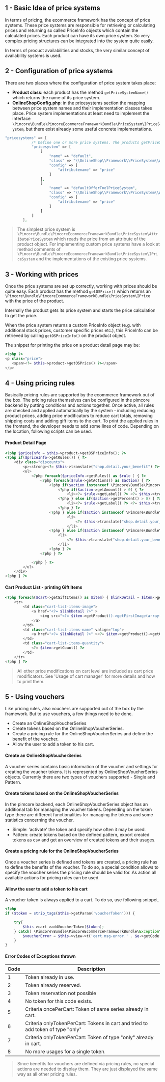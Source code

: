 ## 1 - Basic Idea of price systems
In terms of pricing, the ecommerce framework has the concept of price systems. These price systems are responsible for retrieving or calculating prices and returning so called PriceInfo objects which contain the calculated prices. Each product can have its own price system. 
So very complex pricing structures can be integrated into the system quite easily.

In terms of procuct availabilities and stocks, the very similar concept of availability systems is used. 


## 2 - Configuration of price systems
There are two places where the configuration of price system takes place: 
- **Product class**: each product has the method ```getPriceSystemName()``` which returns the name of its price system. 
- **OnlineShopConfig.php**: in the pricesystems section the mapping between price system names and their implementation classes takes place. Price system implementations at least need to implement the interface ```\Pimcore\Bundle\PimcoreEcommerceFrameworkBundle\PriceSystem\IPriceSystem```, but there exist already some useful concrete implementations.

```php
"pricesystems" => [
            /* Define one or more price systems. The products getPriceSystemName method need to return a name here defined */
            "pricesystem" => [
                [
                    "name" => "default",
                    "class" => "\\OnlineShop\\Framework\\PriceSystem\\AttributePriceSystem",
                    "config" => [
                        "attributename" => "price"
                    ]
                ],
                [
                    "name" => "defaultOfferToolPriceSystem",
                    "class" => "\\OnlineShop\\Framework\\PriceSystem\\AttributePriceSystem",
                    "config" => [
                        "attributename" => "price"
                    ]
                ]
            ]
        ],
```

> The simplest price system is ```\Pimcore\Bundle\PimcoreEcommerceFrameworkBundle\PriceSystem\AttributePriceSystem``` which reads the price from an attribute of the product object. For implementing custom price systems have a look at method comments of ```\Pimcore\Bundle\PimcoreEcommerceFrameworkBundle\PriceSystem\IPriceSystem``` and the implementations of the existing price systems.


## 3 - Working with prices
Once the price systems are set up correctly, working with prices should be quite easy. Each product has the method ```getOSPrice()``` which returns an ```\Pimcore\Bundle\PimcoreEcommerceFrameworkBundle\PriceSystem\IPrice``` with the price of the product.

Internally the product gets its price system and starts the price calculation to get the price. 

When the price system returns a custom PriceInfo object (e.g. with additional stock prices, customer specific prices etc.), this PriceInfo can be retrieved by calling ```getOSPriceInfo()``` on the product object. 

The snippet for printing the price on a product detail page may be: 
```php
<?php ?>
<p class="price">
   <span><?= $this->product->getOSPrice() ?></span>
</p>
```


## 4 - Using pricing rules
Basically pricing rules are supported by the ecommerce framework out of the box. The pricing rules themselves can be configured in the pimcore backend by putting conditions and actions together. Once active, all rules are checked and applied  automatically by the system - including reducing product prices, adding price modificators to reduce cart totals, removing shipping costs and adding gift items to the cart. 
To print the applied rules in the frontend, the developer needs to add some lines of code. Depending on the location, following scripts can be used. 


#### Product Detail Page
```php
<?php $priceInfo = $this->product->getOSPriceInfo(); ?>
<?php if($priceInfo->getRules()) { ?>
	<div class="discounts">
		<p><strong><?= $this->translate("shop.detail.your_benefit") ?></strong></p>
		<ul>
			<?php foreach($priceInfo->getRules() as $rule ) { ?>
				<?php foreach($rule->getActions() as $action) { ?>
					<?php if($action instanceof \Pimcore\Bundle\PimcoreEcommerceFrameworkBundle\PricingManager\Action\ProductDiscount) { ?>
						<?php if($action->getAmount() > 0) { ?>
							<li><?= $rule->getLabel() ?> <?= $this->translate("shop.detail.your_benefit.discount.amount", $formatter->formatCurrency($action->getAmount(), "EUR")) ?></li>
						<?php } else if($action->getPercent() > 0) { ?>
							<li><?= $rule->getLabel() ?> <?= $this->translate("shop.detail.your_benefit.discount.percent", $action->getPercent()) ?></li>
						<?php } ?>
					<?php } else if($action instanceof \Pimcore\Bundle\PimcoreEcommerceFrameworkBundle\PricingManager\Action\IGift) { ?>
							<li>
								<?= $this->translate("shop.detail.your_benefit.discount.gift", '<a href="' . $action->getProduct()->getShopDetailLink($this, true) . '"> ' . $action->getProduct()->getName() . '</a>') ?>
							</li>
					<?php } else if($action instanceof \Pimcore\Bundle\PimcoreEcommerceFrameworkBundle\PricingManager\Action\FreeShipping) { ?>
						<li>
							<?= $this->translate("shop.detail.your_benefit.discount.freeshipping") ?>
						</li>
					<?php } ?>
				<?php } ?>

			<?php } ?>
		</ul>
	</div>
<?php } ?>
```


#### Cart Product List - printing Gift Items
```php
<?php foreach($cart->getGiftItems() as $item) { $linkDetail = $item->getProduct()->getShopDetailLink($this); ?>
	<tr>
		<td class="cart-list-items-image">
			<a href="<?= $linkDetail ?>" >
				<img src="<?= $item->getProduct()->getFirstImage(array('width' => 120, 'height' => 120, 'aspectratio' => true)) ?> " alt="" border="0" />
			</a>
		</td>
		<td class="cart-list-items-name" valign="top">
			<a href="<?= $linkDetail ?>" ><?= $item->getProduct()->getOSName() ?></a>
		</td>
		<td class="cart-list-items-quantity">
			<?= $item->getCount() ?>
		</td>
	</tr>
<?php } ?>
```
> All other price modifications on cart level are included as cart price modificators. See 'Usage of cart manager' for more details and how to print them. 


## 5 - Using vouchers
Like pricing rules, also vouchers are supported out of the box by the framework. 
But to use vouchers, a few things need to be done. 
- Create an OnlineShopVoucherSeries
- Create tokens based on the OnlineShopVoucherSeries.
- Create a pricing rule for the OnlineShopVoucherSeries and define the benefit of the voucher.
- Allow the user to add a token to his cart. 

#### Create an OnlineShopVoucherSeries
A voucher series contains basic information of the voucher and settings for creating the voucher tokens. It is represented by OnlineShopVoucherSeries objects. Currently there are two types of vouchers supported - Single and Pattern. 

#### Create tokens based on the OnlineShopVoucherSeries
In the pimcore backend, each OnlineShopVoucherSeries object has an additional tab for managing the voucher tokens. Depending on the token type there are different functionalities for managing the tokens and some statistics concerning the voucher. 
- Simple: 'activate' the token and specify how often it may be used. 
- Pattern: create tokens based on the defined pattern, export created tokens as csv and get an overview of created tokens and their usages. 

#### Create a pricing rule for the OnlineShopVoucherSeries
Once a voucher series is defined and tokens are created, a pricing rule has to define the benefits of the voucher. To do so, a special condition allows to specify the voucher series the pricing rule should be valid for. As action all available actions for pricing rules can be used. 

#### Allow the user to add a token to his cart
A voucher token is always applied to a cart. To do so, use following snippet. 
```php
<?php
if ($token = strip_tags($this->getParam('voucherToken'))) {

	try{
        $this->cart->addVoucherToken($token);
    } catch( \Pimcore\Bundle\PimcoreEcommerceFrameworkBundle\Exception\VoucherServiceException $e ){
        $voucherError = $this->view->t('cart.msg-error.' . $e->getCode());
    }
}

```
#### Error Codes of Exceptions thrown
| Code 	| Description                                                      	|
|------	|------------------------------------------------------------------	|
| 1  	| Token already in use.                                            	|
| 2     | Token already reserved.                                          	|
| 3  	| Token reservation not possible                                   	|
| 4     | No token for this code exists.                                   	|
| 5  	| Criteria oncePerCart: Token of same series already in cart.      	|
| 6 	| Criteria onlyTokenPerCart: Tokens in cart and tried to add token of type "only"|
| 7 	| Criteria onlyTokenPerCart: Token of type "only" already in cart. 	|
| 8 	| No more usages for a single token.|

> Since benefits for vouchers are defined via pricing rules, no special actions are needed to display them. They are just displayed the same way as all other pricing rules.